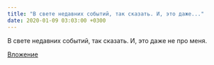 ```yaml
---
title: "В свете недавних событий, так сказать. И, это даже..."
date: 2020-01-09 03:03:00 +0300
---
```


В свете недавних событий, так сказать. И, это даже не про меня.

[Вложение](/assets/vk_photos/3/QmBM78xFmVo.jpg)
